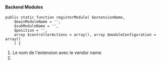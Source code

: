 #### Backend Modules

```
public static function registerModule( $extensionName,
    $mainModuleName = '',
    $subModuleName = '',
    $position = '',
    array $controllerActions = array(), array $moduleConfiguration = array()
    ) {
```

1. Le nom de l'extension avec le vendor name
2. 